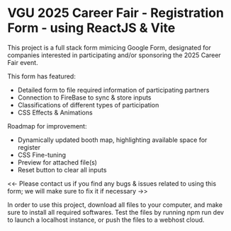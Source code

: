# VGU 2025 Career Fair - Registration Form - using ReactJS & Vite

This project is a full stack form mimicing Google Form, designated for companies interested in participating and/or sponsoring the 2025 Career Fair event.

This form has featured:
- Detailed form to file required information of participating partners
- Connection to FireBase to sync & store inputs
- Classifications of different types of participation
- CSS Effects & Animations

Roadmap for improvement:
- Dynamically updated booth map, highlighting available space for register
- CSS Fine-tuning
- Preview for attached file(s)
- Reset button to clear all inputs

<<- Please contact us if you find any bugs & issues related to using this form; we will make sure to fix it if necessary ->>

In order to use this project, download all files to your computer, and make sure to install all required softwares.
Test the files by running
    npm run dev
to launch a localhost instance, or push the files to a webhost cloud.

